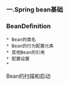 ### 一.Spring bean基础







###  BeanDefinition

	* Bean的类名
	* Bean的行为配置元素
	* 其他Bean的引用
	* 配置设置
	* 

Bean的扫描和启动

